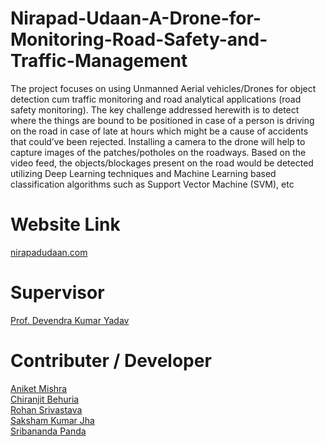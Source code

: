 # Nirapad-Udaan-A-Drone-for-Monitoring-Road-Safety-and-Traffic-Management
The project focuses on using Unmanned Aerial vehicles/Drones for object detection cum traffic monitoring and road analytical applications (road safety monitoring). 
The key challenge addressed herewith is to detect where the things are bound to be positioned in case of a person is driving on the road in case of late at hours which might be a cause of accidents that could’ve been rejected. Installing a camera to the drone will help to capture images of the patches/potholes on the roadways. Based on the video feed, the objects/blockages present on the road would be detected utilizing Deep Learning techniques and Machine Learning based classification algorithms such as Support Vector Machine (SVM), etc

# Website Link
[nirapadudaan.com](https://nirapad.000webhostapp.com/)

# Supervisor
[Prof. Devendra Kumar Yadav](https://www.linkedin.com/in/dr-devendra-kumar-yadav-15567477/)

# Contributer / Developer
[Aniket Mishra](https://www.linkedin.com/in/aniket-mishra-15bb58124/)
<br />
[Chiranjit Behuria](https://www.linkedin.com/in/chiranjit-behuria-73a41b1b9/)
<br />
[Rohan Srivastava](https://www.linkedin.com/in/rohan3125/)
<br />
[Saksham Kumar Jha](https://www.linkedin.com/in/sakshamkj/)
<br />
[Sribananda Panda](https://www.linkedin.com/in/sribananda-panda/)
<br />

